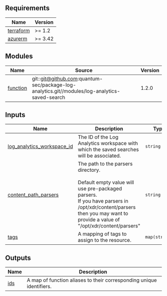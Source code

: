 <!-- BEGIN_TF_DOCS -->
## Requirements

| Name | Version |
|------|---------|
| <a name="requirement_terraform"></a> [terraform](#requirement\_terraform) | >= 1.2 |
| <a name="requirement_azurerm"></a> [azurerm](#requirement\_azurerm) | >= 3.42 |

## Modules

| Name | Source | Version |
|------|--------|---------|
| <a name="module_function"></a> [function](#module\_function) | git::git@github.com:quantum-sec/package-log-analytics.git//modules/log-analytics-saved-search | 1.2.0 |

## Inputs

| Name | Description | Type | Default | Required |
|------|-------------|------|---------|:--------:|
| <a name="input_log_analytics_workspace_id"></a> [log\_analytics\_workspace\_id](#input\_log\_analytics\_workspace\_id) | The ID of the Log Analytics workspace with which the saved searches will be associated. | `string` | n/a | yes |
| <a name="input_content_path_parsers"></a> [content\_path\_parsers](#input\_content\_path\_parsers) | The path to the parsers directory.<br><br>Default empty value will use pre-packaged parsers.<br>If you have parsers in /opt/xdr/content/parsers then you may want to provide a value of "/opt/xdr/content/parsers" | `string` | `""` | no |
| <a name="input_tags"></a> [tags](#input\_tags) | A mapping of tags to assign to the resource. | `map(string)` | `{}` | no |

## Outputs

| Name | Description |
|------|-------------|
| <a name="output_ids"></a> [ids](#output\_ids) | A map of function aliases to their corresponding unique identifiers. |
<!-- END_TF_DOCS -->
